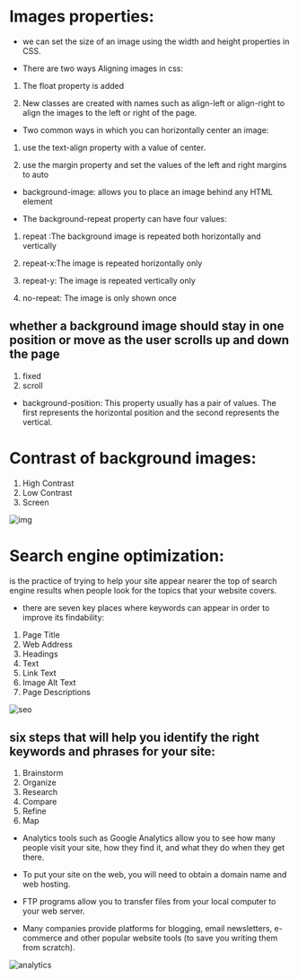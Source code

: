 # Images properties:

* we can set the  size of an image using the width and height properties in CSS.

* There are two ways Aligning images in css:

1. The float property is added
 
1. New classes are created with names such as align-left or align-right to align the images to the left or right of the page.  

* Two common ways in which you can horizontally center an image:

1. use the text-align property with a value of center.

1.  use the margin property and set the values of the left and right margins to auto

* background-image:
allows you to place an image behind any HTML element

* The background-repeat property can have four values:

1. repeat :The background image is repeated both horizontally and vertically 

1. repeat-x:The image is repeated horizontally only

1. repeat-y: The image is repeated vertically only

1. no-repeat: The image is only shown once



##  whether a background image should stay in one position or move as the user scrolls up and down the page
1. fixed  
1. scroll

* background-position: This property usually has a pair of values. The first represents the horizontal position and the second represents the vertical.

# Contrast of background images:
1. High Contrast
1.  Low Contrast
1.  Screen

![img](https://cf.ppt-online.org/files/slide/n/n5OICJWKGrzaZRkv4xTpAX6FytgHo89uw3jBlm/slide-8.jpg)


# Search engine optimization:
is the practice of trying to help your site appear nearer the top of search engine results when people look for the topics that your website covers.

* there are seven key places where keywords  can appear in order to improve its findability:

1. Page Title
1. Web Address
1. Headings
1. Text
1. Link Text
1. Image Alt Text
1. Page Descriptions

![seo](https://proexquisite.com/wp-content/uploads/2019/09/seo.jpg)


##  six steps that will help you identify the right keywords and phrases for your site:

1.  Brainstorm
1. Organize
1. Research
1. Compare
1. Refine
1. Map


* Analytics tools such as Google Analytics allow you to
see how many people visit your site, how they find it,
and what they do when they get there.

* To put your site on the web, you will need to obtain a
domain name and web hosting.

*  FTP programs allow you to transfer files from your
local computer to your web server.

*  Many companies provide platforms for blogging, email
newsletters, e-commerce and other popular website
tools (to save you writing them from scratch).

![analytics](https://encrypted-tbn0.gstatic.com/images?q=tbn:ANd9GcT76Pq07ZxQ-fpPCcIp61vhOGbaAf5bJMCv7A&usqp=CAU)









